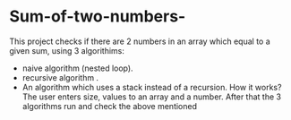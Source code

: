 # Sum-of-two-numbers-
This project checks if there are 2 numbers in an array which equal to a given sum, using 3 algorithims:
- naive algorithm (nested loop).
- recursive algorithm .
- An algorithm which uses a stack instead of a recursion.
How it works?
The user enters size, values to an array and a number. After that the 3 algorithms run and check the above mentioned
